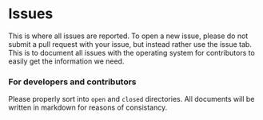 # Issues
This is where all issues are reported. To open a new issue, please do not submit a pull request with your issue, but instead rather use the issue tab. This is to document all issues with the operating system for contributors to easily get the information we need.

### For developers and contributors
Please properly sort into `open` and `closed` directories. All documents will be written in markdown for reasons of consistancy.
